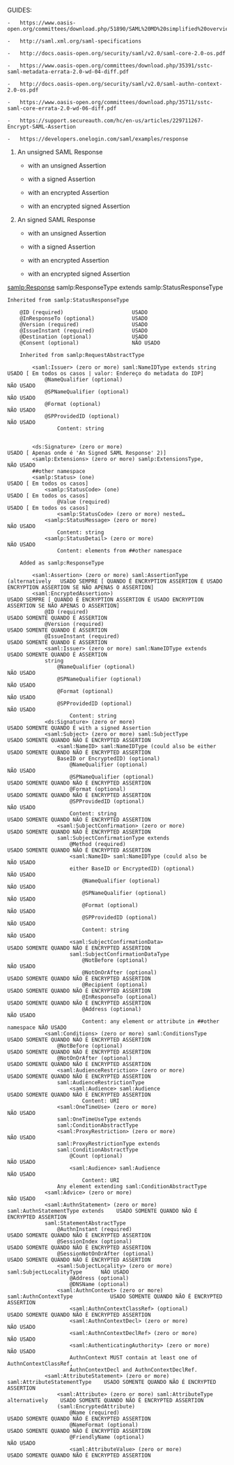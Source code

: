 GUIDES: 

    -   https://www.oasis-open.org/committees/download.php/51890/SAML%20MD%20simplified%20overview.pdf
    
    -   http://saml.xml.org/saml-specifications
    
    -   http://docs.oasis-open.org/security/saml/v2.0/saml-core-2.0-os.pdf
    
    -   https://www.oasis-open.org/committees/download.php/35391/sstc-saml-metadata-errata-2.0-wd-04-diff.pdf
    
    -   http://docs.oasis-open.org/security/saml/v2.0/saml-authn-context-2.0-os.pdf
    
    -   https://www.oasis-open.org/committees/download.php/35711/sstc-saml-core-errata-2.0-wd-06-diff.pdf
    
    -   https://support.secureauth.com/hc/en-us/articles/229711267-Encrypt-SAML-Assertion
    
    -   https://developers.onelogin.com/saml/examples/response
    

1) An unsigned SAML Response
    - with an unsigned Assertion
    - with a signed Assertion
    
    - with an encrypted Assertion
    - with an encrypted signed Assertion

2) An signed SAML Response
    - with an unsigned Assertion
    - with a signed Assertion
    
    - with an encrypted Assertion
    - with an encrypted signed Assertion


<samlp:Response> samlp:ResponseType extends samlp:StatusResponseType

    Inherited from samlp:StatusResponseType

        @ID (required)                      USADO
        @InResponseTo (optional)            USADO
        @Version (required)                 USADO
        @IssueInstant (required)            USADO
        @Destination (optional)             USADO
        @Consent (optional)                 NÃO USADO

        Inherited from samlp:RequestAbstractType

            <saml:Issuer> (zero or more) saml:NameIDType extends string         USADO [ Em todos os casos | valor: Endereço do metadata do IDP]
                @NameQualifier (optional)                                       NÃO USADO
                @SPNameQualifier (optional)                                     NÃO USADO
                @Format (optional)                                              NÃO USADO
                @SPProvidedID (optional)                                        NÃO USADO
                    Content: string


            <ds:Signature> (zero or more)                                       USADO [ Apenas onde é 'An Signed SAML Response' 2)] 
            <samlp:Extensions> (zero or more) samlp:ExtensionsType,             NÃO USADO
            ##other namespace
            <samlp:Status> (one)                                                USADO [ Em todos os casos]
                <samlp:StatusCode> (one)                                        USADO [ Em todos os casos]
                    @Value (required)                                           USADO [ Em todos os casos]
                    <samlp:StatusCode> (zero or more) nested…
                <samlp:StatusMessage> (zero or more)                            NÃO USADO
                    Content: string
                <samlp:StatusDetail> (zero or more)                             NÃO USADO
                    Content: elements from ##other namespace            
        
        Added as samlp:ResponseType

            <saml:Assertion> (zero or more) saml:AssertionType (alternatively   USADO SEMPRE [ QUANDO É ENCRYPTION ASSERTION É USADO ENCRYPTION ASSERTION SE NÃO APENAS O ASSERTION]
            <saml:EncryptedAssertion>)                                          USADO SEMPRE [ QUANDO É ENCRYPTION ASSERTION É USADO ENCRYPTION ASSERTION SE NÃO APENAS O ASSERTION]
                @ID (required)                                                  USADO SOMENTE QUANDO É ASSERTION
                @Version (required)                                             USADO SOMENTE QUANDO É ASSERTION
                @IssueInstant (required)                                        USADO SOMENTE QUANDO É ASSERTION
                <saml:Issuer> (zero or more) saml:NameIDType extends            USADO SOMENTE QUANDO É ASSERTION
                string  
                    @NameQualifier (optional)                                   NÃO USADO
                    @SPNameQualifier (optional)                                 NÃO USADO
                    @Format (optional)                                          NÃO USADO
                    @SPProvidedID (optional)                                    NÃO USADO
                        Content: string
                <ds:Signature> (zero or more)                                   USADO SOMENTE QUANDO É with a signed Assertion
                <saml:Subject> (zero or more) saml:SubjectType                  USADO SOMENTE QUANDO NÃO É ENCRYPTED ASSERTION
                    <saml:NameID> saml:NameIDType (could also be either         USADO SOMENTE QUANDO NÃO É ENCRYPTED ASSERTION
                    BaseID or EncryptedID) (optional)
                        @NameQualifier (optional)                               NÃO USADO
                        @SPNameQualifier (optional)                             USADO SOMENTE QUANDO NÃO É ENCRYPTED ASSERTION
                        @Format (optional)                                      USADO SOMENTE QUANDO NÃO É ENCRYPTED ASSERTION
                        @SPProvidedID (optional)                                NÃO USADO
                        Content: string                                         USADO SOMENTE QUANDO NÃO É ENCRYPTED ASSERTION
                    <saml:SubjectConfirmation> (zero or more)                   USADO SOMENTE QUANDO NÃO É ENCRYPTED ASSERTION
                    saml:SubjectConfirmationType extends
                        @Method (required)                                      USADO SOMENTE QUANDO NÃO É ENCRYPTED ASSERTION
                        <saml:NameID> saml:NameIDType (could also be            NÃO USADO
                        either BaseID or EncryptedID) (optional)                NÃO USADO
                            @NameQualifier (optional)                           NÃO USADO
                            @SPNameQualifier (optional)                         NÃO USADO
                            @Format (optional)                                  NÃO USADO
                            @SPProvidedID (optional)                            NÃO USADO
                            Content: string                                     NÃO USADO
                        <saml:SubjectConfirmationData>                          USADO SOMENTE QUANDO NÃO É ENCRYPTED ASSERTION
                        saml:SubjectConfirmationDataType
                            @NotBefore (optional)                               NÃO USADO
                            @NotOnOrAfter (optional)                            USADO SOMENTE QUANDO NÃO É ENCRYPTED ASSERTION
                            @Recipient (optional)                               USADO SOMENTE QUANDO NÃO É ENCRYPTED ASSERTION
                            @InResponseTo (optional)                            USADO SOMENTE QUANDO NÃO É ENCRYPTED ASSERTION
                            @Address (optional)                                 NÃO USADO
                            Content: any element or attribute in ##other namespace NÃO USADO
                <saml:Conditions> (zero or more) saml:ConditionsType            USADO SOMENTE QUANDO NÃO É ENCRYPTED ASSERTION
                    @NotBefore (optional)                                       USADO SOMENTE QUANDO NÃO É ENCRYPTED ASSERTION
                    @NotOnOrAfter (optional)                                    USADO SOMENTE QUANDO NÃO É ENCRYPTED ASSERTION
                    <saml:AudienceRestriction> (zero or more)                   USADO SOMENTE QUANDO NÃO É ENCRYPTED ASSERTION
                    saml:AudienceRestrictionType
                        <saml:Audience> saml:Audience                           USADO SOMENTE QUANDO NÃO É ENCRYPTED ASSERTION
                            Content: URI
                    <saml:OneTimeUse> (zero or more)                            NÃO USADO
                    saml:OneTimeUseType extends 
                    saml:ConditionAbstractType
                    <saml:ProxyRestriction> (zero or more)                      NÃO USADO
                    saml:ProxyRestrictionType extends 
                    saml:ConditionAbstractType
                        @Count (optional)                                       NÃO USADO
                        <saml:Audience> saml:Audience                           NÃO USADO
                            Content: URI
                    Any element extending saml:ConditionAbstractType
                <saml:Advice> (zero or more)                                    NÃO USADO
                <saml:AuthnStatement> (zero or more) saml:AuthnStatementType extends    USADO SOMENTE QUANDO NÃO É ENCRYPTED ASSERTION
                saml:StatementAbstractType
                    @AuthnInstant (required)                                            USADO SOMENTE QUANDO NÃO É ENCRYPTED ASSERTION
                    @SessionIndex (optional)                                            USADO SOMENTE QUANDO NÃO É ENCRYPTED ASSERTION
                    @SessionNotOnOrAfter (optional)                                     USADO SOMENTE QUANDO NÃO É ENCRYPTED ASSERTION
                    <saml:SubjectLocality> (zero or more) saml:SubjectLocalityType      NÃO USADO
                        @Address (optional)
                        @DNSName (optional)
                    <saml:AuthnContext> (zero or more) saml:AuthnContextType            USADO SOMENTE QUANDO NÃO É ENCRYPTED ASSERTION
                        <saml:AuthnContextClassRef> (optional)                          USADO SOMENTE QUANDO NÃO É ENCRYPTED ASSERTION
                        <saml:AuthnContextDecl> (zero or more)                          NÃO USADO
                        <saml:AuthnContextDeclRef> (zero or more)                       NÃO USADO
                        <saml:AuthenticatingAuthority> (zero or more)                   NÃO USADO
                        AuthnContext MUST contain at least one of AuthnContextClassRef, 
                        AuthnContextDecl and AuthnContextDeclRef.
                <saml:AttributeStatement> (zero or more) saml:AttributeStatementType    USADO SOMENTE QUANDO NÃO É ENCRYPTED ASSERTION
                    <saml:Attribute> (zero or more) saml:AttributeType alternatively    USADO SOMENTE QUANDO NÃO É ENCRYPTED ASSERTION
                    (saml:EncryptedAttribute)
                        @Name (required)                                                USADO SOMENTE QUANDO NÃO É ENCRYPTED ASSERTION
                        @NameFormat (optional)                                          USADO SOMENTE QUANDO NÃO É ENCRYPTED ASSERTION
                        @FriendlyName (optional)                                        NÃO USADO
                        <saml:AttributeValue> (zero or more)                            USADO SOMENTE QUANDO NÃO É ENCRYPTED ASSERTION
